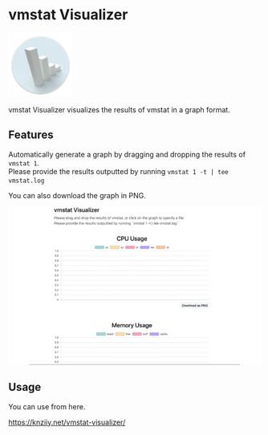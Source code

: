 # vmstat Visualizer

<div align="left">
  <img src="static/icon.iconset/icon_128x128.png">
</div>

vmstat Visualizer visualizes the results of vmstat in a graph format. 

##  Features
Automatically generate a graph by dragging and dropping the results of `vmstat 1`.  
Please provide the results outputted by running `vmstat 1 -t | tee vmstat.log`
        
You can also download the graph in PNG.
<div align="center">
  <img src="static/vmstat-visualizer-image.gif">
</div>

## Usage

You can use from here.

https://knziiy.net/vmstat-visualizer/




